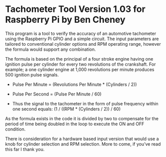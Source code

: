 # Tachometer Tool Version 1.03 for Raspberry Pi by Ben Cheney
This program is a tool to verify the accuracy of an automotive tachometer using the Raspberry Pi GPIO and a simple circuit.  The input parameters are tailored to conventional cylinder options and RPM operating range, however the formula would support any combination.

The formula is based on the principal of a four stroke engine having one ignition pulse per cylinder for every two revolutions of the crankshaft.  For example; a one cylinder engine at 1,000 revolutions per minute produces 500 ignition pulse signals.

- Pulse Per Minute = (Revolutions Per Minute * (Cylinders / 2))

- Pulse Per Second = (Pulse Per Minute / 60)

- Thus the signal to the tachometer in the form of pulse frequency within one second equals:
(1 / ((RPM * (Cylinders / 2)) / 60)

As the formula exists in the code it is divided by two to compensate for the period of time being doubled in the loop to execute the ON and OFF condition.

There is consideration for a hardware based input version that would use a knob for cylinder selection and RPM selection.  More to come, if you’ve read this far I thank you.
